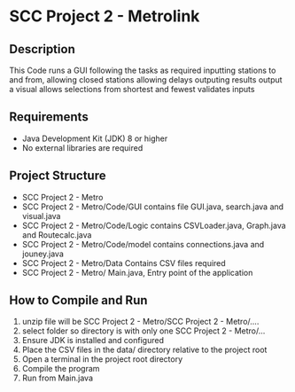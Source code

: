 # SCC Project 2 - Metrolink

## Description
This Code runs a GUI following the tasks as required inputting stations to and from, 
allowing closed stations
allowing delays 
outputing results
output a visual 
allows selections from shortest and fewest 
validates inputs 

## Requirements
- Java Development Kit (JDK) 8 or higher
- No external libraries are required

## Project Structure
- SCC Project 2 - Metro 
- SCC Project 2 - Metro/Code/GUI contains file GUI.java, search.java and visual.java
- SCC Project 2 - Metro/Code/Logic contains CSVLoader.java, Graph.java and Routecalc.java
- SCC Project 2 - Metro/Code/model contains connections.java and jouney.java
- SCC Project 2 - Metro/Data Contains CSV files required
- SCC Project 2 - Metro/ Main.java, Entry point of the application

## How to Compile and Run
1. unzip file will be SCC Project 2 - Metro/SCC Project 2 - Metro/....
2. select folder so directory is with only one SCC Project 2 - Metro/...
3. Ensure JDK is installed and configured
4. Place the CSV files in the data/ directory relative to the project root
5. Open a terminal in the project root directory
6. Compile the program
7. Run from Main.java